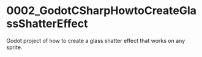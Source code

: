 # 0002_GodotCSharpHowtoCreateGlassShatterEffect
Godot project of how to create a glass shatter effect that works on any sprite.
